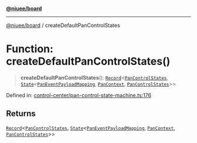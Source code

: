 [**@niuee/board**](../README.md)

***

[@niuee/board](../globals.md) / createDefaultPanControlStates

# Function: createDefaultPanControlStates()

> **createDefaultPanControlStates**(): [`Record`](https://www.typescriptlang.org/docs/handbook/utility-types.html#recordkeys-type)\<[`PanControlStates`](../type-aliases/PanControlStates.md), [`State`](../interfaces/State.md)\<[`PanEventPayloadMapping`](../type-aliases/PanEventPayloadMapping.md), [`PanContext`](../type-aliases/PanContext.md), [`PanControlStates`](../type-aliases/PanControlStates.md)\>\>

Defined in: [control-center/pan-control-state-machine.ts:176](https://github.com/niuee/board/blob/a0a1179721d4f4b943b6a9bc156753ac9737e502/src/control-center/pan-control-state-machine.ts#L176)

## Returns

[`Record`](https://www.typescriptlang.org/docs/handbook/utility-types.html#recordkeys-type)\<[`PanControlStates`](../type-aliases/PanControlStates.md), [`State`](../interfaces/State.md)\<[`PanEventPayloadMapping`](../type-aliases/PanEventPayloadMapping.md), [`PanContext`](../type-aliases/PanContext.md), [`PanControlStates`](../type-aliases/PanControlStates.md)\>\>
